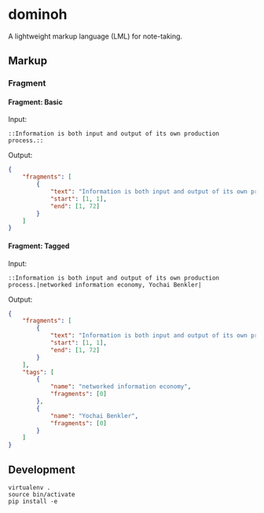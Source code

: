 # dominoh 

A lightweight markup language (LML) for note-taking. 

## Markup

### Fragment

#### Fragment: Basic

Input:

```
::Information is both input and output of its own production process.::
```

Output:

```json
{
    "fragments": [
        {
            "text": "Information is both input and output of its own production process.",
            "start": [1, 1],
            "end": [1, 72]
        }
    ]
}
```

#### Fragment: Tagged

Input:

```
::Information is both input and output of its own production process.|networked information economy, Yochai Benkler|
```

Output:

```json
{
    "fragments": [
        {
            "text": "Information is both input and output of its own production process.",
            "start": [1, 1],
            "end": [1, 72]
        }
    ],
    "tags": [
        {
            "name": "networked information economy",
            "fragments": [0]
        },
        {
            "name": "Yochai Benkler",
            "fragments": [0] 
        }
    ]
}
```


## Development

```
virtualenv .
source bin/activate
pip install -e
```
